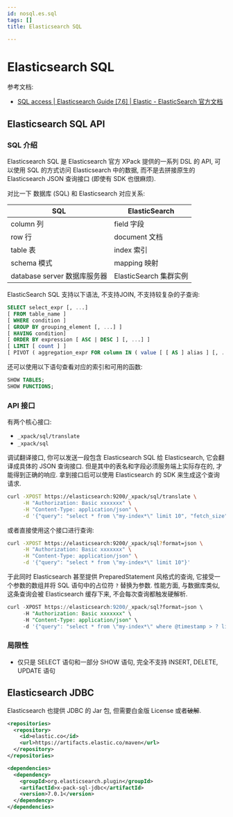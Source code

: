 ```yaml
---
id: nosql.es.sql
tags: []
title: Elasticsearch SQL

---
```



# Elasticsearch SQL

参考文档:

- [SQL access | Elasticsearch Guide [7.6] | Elastic - ElasticSearch 官方文档](https://www.elastic.co/guide/en/elasticsearch/reference/7.6/xpack-sql.html)


## Elasticsearch SQL API


### SQL 介绍

Elasticsearch SQL 是 Elasticsearch 官方 XPack 提供的一系列 DSL 的 API, 可以使用 SQL 的方式访问 Elasticsearch 中的数据, 而不是去拼接原生的 Elasticsearch JSON 查询接口 (即使有 SDK 也很麻烦).

对比一下 数据库 (SQL) 和 Elasticsearch 对应关系:

| SQL | ElasticSearch |
| --- | --- |
| column 列 | field 字段 |
| row 行 | document 文档 |
| table 表 | index 索引 |
| schema 模式 | mapping 映射 |
| database server 数据库服务器 | ElasticSearch 集群实例 |


ElasticSearch SQL 支持以下语法, 不支持JOIN, 不支持较复杂的子查询:

```sql
SELECT select_expr [, ...]
[ FROM table_name ]
[ WHERE condition ]
[ GROUP BY grouping_element [, ...] ]
[ HAVING condition]
[ ORDER BY expression [ ASC | DESC ] [, ...] ]
[ LIMIT [ count ] ]
[ PIVOT ( aggregation_expr FOR column IN ( value [ [ AS ] alias ] [, ...] ) ) ]
```

还可以使用以下语句查看对应的索引和可用的函数:

```sql
SHOW TABLES;
SHOW FUNCTIONS;
```



### API 接口

有两个核心接口:

- `_xpack/sql/translate`
- `_xpack/sql`

调试翻译接口, 你可以发送一段包含 Elasticsearch SQL 给 Elasticsearch, 它会翻译成具体的 JSON 查询接口. 但是其中的表名和字段必须服务端上实际存在的, 才能得到正确的响应. 拿到接口后可以使用 Elasticsearch 的 SDK 来生成这个查询请求.

```bash
curl -XPOST https://elasticsearch:9200/_xpack/sql/translate \
     -H "Authorization: Basic xxxxxxx" \
     -H "Content-Type: application/json" \
     -d '{"query": "select * from \"my-index*\" limit 10", "fetch_size": 10}'
```

或者直接使用这个接口进行查询:

```bash
curl -XPOST https://elasticsearch:9200/_xpack/sql?format=json \
     -H "Authorization: Basic xxxxxxx" \
     -H "Content-Type: application/json" \
     -d '{"query": "select * from \"my-index*\" limit 10"}'
```

于此同时 Elasticsearch 甚至提供 PreparedStatement 风格式的查询, 它接受一个参数的数组并将 SQL 语句中的占位符 `?` 替换为参数. 性能方面, 与数据库类似, 这条查询会被 Elasticsearch 缓存下来, 不会每次查询都触发硬解析.

```sql
curl -XPOST https://elasticsearch:9200/_xpack/sql?format=json \
     -H "Authorization: Basic xxxxxxx" \
     -H "Content-Type: application/json" \
     -d '{"query": "select * from \"my-index*\" where @timestamp > ? limit 10", "params": ["2022-07-26T00:00:00Z"]}'
```



### 局限性

- 仅只是 SELECT 语句和一部分 SHOW 语句, 完全不支持 INSERT, DELETE, UPDATE 语句


## Elasticsearch JDBC

Elasticsearch 也提供 JDBC 的 Jar 包, 但需要白金版 License 或者~~破解~~.

```xml
<repositories>
  <repository>
    <id>elastic.co</id>
    <url>https://artifacts.elastic.co/maven</url>
  </repository>
</repositories>

<dependencies>
  <dependency>
    <groupId>org.elasticsearch.plugin</groupId>
    <artifactId>x-pack-sql-jdbc</artifactId>
    <version>7.0.1</version>
  </dependency>
</dependencies>
```
